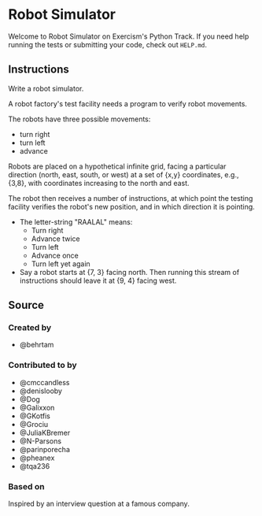 # Robot Simulator

Welcome to Robot Simulator on Exercism's Python Track.
If you need help running the tests or submitting your code, check out `HELP.md`.

## Instructions

Write a robot simulator.

A robot factory's test facility needs a program to verify robot movements.

The robots have three possible movements:

- turn right
- turn left
- advance

Robots are placed on a hypothetical infinite grid, facing a particular direction (north, east, south, or west) at a set of {x,y} coordinates,
e.g., {3,8}, with coordinates increasing to the north and east.

The robot then receives a number of instructions, at which point the testing facility verifies the robot's new position, and in which direction it is pointing.

- The letter-string "RAALAL" means:
  - Turn right
  - Advance twice
  - Turn left
  - Advance once
  - Turn left yet again
- Say a robot starts at {7, 3} facing north.
  Then running this stream of instructions should leave it at {9, 4} facing west.

## Source

### Created by

- @behrtam

### Contributed to by

- @cmccandless
- @denislooby
- @Dog
- @Galixxon
- @GKotfis
- @Grociu
- @JuliaKBremer
- @N-Parsons
- @parinporecha
- @pheanex
- @tqa236

### Based on

Inspired by an interview question at a famous company.